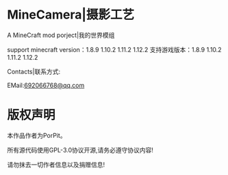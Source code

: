# MineCamera|摄影工艺
A MineCraft mod porject|我的世界模组

support minecraft version：1.8.9 1.10.2 1.11.2 1.12.2
支持游戏版本：1.8.9 1.10.2 1.11.2 1.12.2

Contacts|联系方式:

EMail:692066768@qq.com

# 版权声明

本作品作者为PorPit。

所有源代码使用GPL-3.0协议开源,请务必遵守协议内容!

请勿抹去一切作者信息以及捐赠信息!
